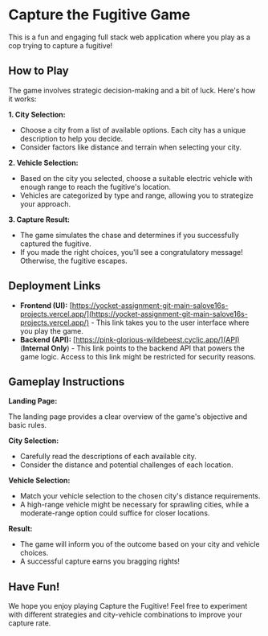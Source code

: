 # Capture the Fugitive Game

This is a fun and engaging full stack web  application where you play as a cop trying to capture a fugitive!

## How to Play

The game involves strategic decision-making and a bit of luck. Here's how it works:

**1. City Selection:**

- Choose a city from a list of available options. Each city has a unique description to help you decide.
- Consider factors like distance and terrain when selecting your city.

**2. Vehicle Selection:**

- Based on the city you selected, choose a suitable electric vehicle with enough range to reach the fugitive's location.
- Vehicles are categorized by type and range, allowing you to strategize your approach.

**3. Capture Result:**

- The game simulates the chase and determines if you successfully captured the fugitive.
- If you made the right choices, you'll see a congratulatory message! Otherwise, the fugitive escapes.

## Deployment Links

* **Frontend (UI):** [https://yocket-assignment-git-main-salove16s-projects.vercel.app/](https://yocket-assignment-git-main-salove16s-projects.vercel.app/) - This link takes you to the user interface where you play the game.
* **Backend (API):** [https://pink-glorious-wildebeest.cyclic.app/](API) (**Internal Only**) - This link points to the backend API that powers the game logic. Access to this link might be restricted for security reasons.


## Gameplay Instructions

**Landing Page:**

The landing page provides a clear overview of the game's objective and basic rules.

**City Selection:**

- Carefully read the descriptions of each available city.
- Consider the distance and potential challenges of each location.

**Vehicle Selection:**

- Match your vehicle selection to the chosen city's distance requirements.
- A high-range vehicle might be necessary for sprawling cities, while a moderate-range option could suffice for closer locations.

**Result:**

- The game will inform you of the outcome based on your city and vehicle choices.
- A successful capture earns you bragging rights!

## Have Fun!

We hope you enjoy playing Capture the Fugitive! Feel free to experiment with different strategies and city-vehicle combinations to improve your capture rate.
